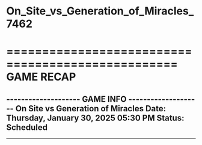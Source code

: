 # On_Site_vs_Generation_of_Miracles_7462

==================================================
                    GAME RECAP
==================================================
-------------------- GAME INFO --------------------
On Site vs Generation of Miracles
Date: Thursday, January 30, 2025 05:30 PM
Status: Scheduled
--------------------------------------------------
--------------------------------------------------
